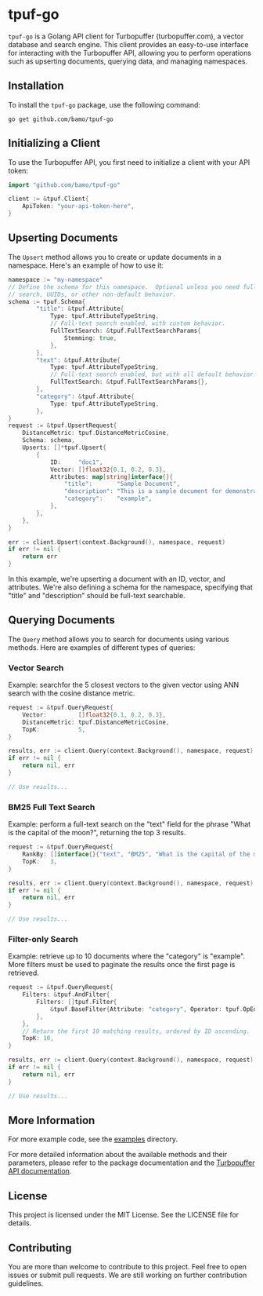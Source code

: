 # tpuf-go

`tpuf-go` is a Golang API client for Turbopuffer (turbopuffer.com), a vector database and search engine. This client provides an easy-to-use interface for interacting with the Turbopuffer API, allowing you to perform operations such as upserting documents, querying data, and managing namespaces.

## Installation

To install the `tpuf-go` package, use the following command:

```go get github.com/bamo/tpuf-go```

## Initializing a Client

To use the Turbopuffer API, you first need to initialize a client with your API token:

```go
import "github.com/bamo/tpuf-go"

client := &tpuf.Client{
    ApiToken: "your-api-token-here",
}
```

## Upserting Documents

The `Upsert` method allows you to create or update documents in a namespace. Here's an example of how to use it:

```go
namespace := "my-namespace"
// Define the schema for this namespace.  Optional unless you need full-text
// search, UUIDs, or other non-default behavior.
schema := tpuf.Schema{
        "title": &tpuf.Attribute{
            Type: tpuf.AttributeTypeString,
            // Full-text search enabled, with custom behavior.
            FullTextSearch: &tpuf.FullTextSearchParams{
                Stemming: true,
            },
        },
        "text": &tpuf.Attribute{
            Type: tpuf.AttributeTypeString,
            // Full-text search enabled, but with all default behavior.
            FullTextSearch: &tpuf.FullTextSearchParams{},
        },
        "category": &tpuf.Attribute{
            Type: tpuf.AttributeTypeString,
        },
}
request := &tpuf.UpsertRequest{
    DistanceMetric: tpuf.DistanceMetricCosine,
    Schema: schema,
    Upserts: []*tpuf.Upsert{
        {
            ID:     "doc1",
            Vector: []float32{0.1, 0.2, 0.3},
            Attributes: map[string]interface{}{
                "title":       "Sample Document",
                "description": "This is a sample document for demonstration purposes.",
                "category":    "example",
            },
        },
    },
}

err := client.Upsert(context.Background(), namespace, request)
if err != nil {
    return err
}
```

In this example, we're upserting a document with an ID, vector, and attributes. We're also defining a schema for the namespace, specifying that "title" and "description" should be full-text searchable.

## Querying Documents

The `Query` method allows you to search for documents using various methods. Here are examples of different types of queries:

### Vector Search

Example: searchfor the 5 closest vectors to the given vector using ANN search with the cosine distance metric.

```go
request := &tpuf.QueryRequest{
    Vector:         []float32{0.1, 0.2, 0.3},
    DistanceMetric: tpuf.DistanceMetricCosine,
    TopK:           5,
}

results, err := client.Query(context.Background(), namespace, request)
if err != nil {
    return nil, err
}

// Use results...
```

### BM25 Full Text Search

Example: perform a full-text search on the "text" field for the phrase "What is the capital of the moon?", returning the top 3 results.

```go
request := &tpuf.QueryRequest{
    RankBy: []interface{}{"text", "BM25", "What is the capital of the moon?"},
    TopK:   3,
}

results, err := client.Query(context.Background(), namespace, request)
if err != nil {
    return nil, err
}

// Use results...
```

### Filter-only Search

Example: retrieve up to 10 documents where the "category" is "example".  More filters must be used to paginate the results once the first page is retrieved.

```go
request := &tpuf.QueryRequest{
    Filters: &tpuf.AndFilter{
        Filters: []tpuf.Filter{
            &tpuf.BaseFilter{Attribute: "category", Operator: tpuf.OpEq, Value: "example"},
        },
    },
    // Return the first 10 matching results, ordered by ID ascending.
    TopK: 10,
}

results, err := client.Query(context.Background(), namespace, request)
if err != nil {
    return nil, err
}

// Use results...
```

## More Information

For more example code, see the [examples](./examples) directory.

For more detailed information about the available methods and their parameters, please refer to the package documentation and the [Turbopuffer API documentation](https://turbopuffer.com/docs).

## License

This project is licensed under the MIT License. See the LICENSE file for details.

## Contributing

You are more than welcome to contribute to this project.  Feel free to open issues or submit pull requests.  We are still working on further contribution guidelines.